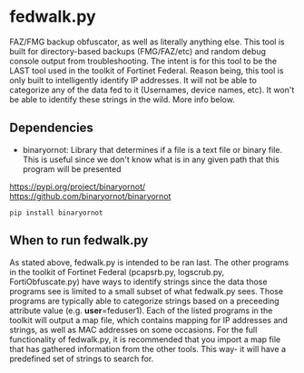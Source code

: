 # fedwalk.py
FAZ/FMG backup obfuscator, as well as literally anything else. This tool is built for directory-based backups (FMG/FAZ/etc) and random debug console output from troubleshooting. The intent is for this tool to be the LAST tool used in the toolkit of Fortinet Federal. Reason being, this tool is only built to intelligently identify IP addresses. It will not be able to categorize any of the data fed to it (Usernames, device names, etc). It won't be able to identify these strings in the wild. More info below.

## Dependencies

- binaryornot: Library that determines if a file is a text file or binary file. This is useful since we don't know what is in any given path that this program will be presented

https://pypi.org/project/binaryornot/
https://github.com/binaryornot/binaryornot

```
pip install binaryornot
```

## When to run fedwalk.py
As stated above, fedwalk.py is intended to be ran last. The other programs in the toolkit of Fortinet Federal (pcapsrb.py, logscrub.py, FortiObfuscate.py) have ways to identify strings since the data those programs see is limited to a small subset of what fedwalk.py sees. Those programs are typically able to categorize strings based on a preceeding attribute value (e.g. **user**=feduser1). Each of the listed programs in the toolkit will output a map file, which contains mapping for IP addresses and strings, as well as MAC addresses on some occasions. For the full functionality of fedwalk.py, it is recommended that you import a map file that has gathered information from the other tools. This way- it will have a predefined set of strings to search for.